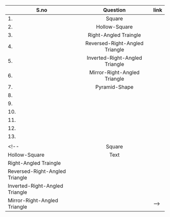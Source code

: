 | S.no  | Question  |  link |
|---|:---:|---|
|  1. | Square  |   |
| 2.  | Hollow-Square  |   |
|   3.| Right-Angled Traingle  |   |
|  4. |  Reversed-Right-Angled Triangle |   |
|5.   |  Inverted-Right-Angled Triangle |   |
|  6. | Mirror-Right-Angled Triangle  |   |
| 7.  | Pyramid-Shape  |   |
| 8.  |   |   |
| 9.  |   |   |
|  10. |   |   |
|  11. |   |   |
| 12.  |   |   |
| 13.  |   |   |
|   |   |   |
<!-- | Square |  |
| Hollow-Square | Text |
|Right-Angled Traingle| |
|Reversed-Right-Angled Triangle| |
|Inverted-Right-Angled Triangle| |
|Mirror-Right-Angled Triangle| | -->
